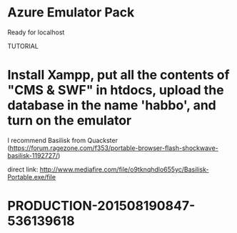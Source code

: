 # Azure Emulator Pack

Ready for localhost




TUTORIAL

# Install Xampp, put all the contents of "CMS & SWF" in htdocs, upload the database in the name 'habbo', and turn on the emulator




I recommend Basilisk from Quackster (https://forum.ragezone.com/f353/portable-browser-flash-shockwave-basilisk-1192727/)

direct link: http://www.mediafire.com/file/o9tknqhdlo655yc/Basilisk-Portable.exe/file

# PRODUCTION-201508190847-536139618
